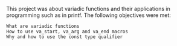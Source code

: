 This project was about variadic functions and their applications in programming
such as in printf. The following objectives were met:
~~~~
What are variadic functions
How to use va_start, va_arg and va_end macros
Why and how to use the const type qualifier
~~~~
